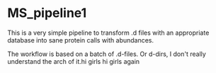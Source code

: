 # MS_pipeline1



This is a very simple pipeline to transform .d files with an appropriate database into sane protein calls with abundances.


The workflow is based on a batch of .d-files. Or d-dirs, I don't really understand the arch of it.hi girls
hi girls again
